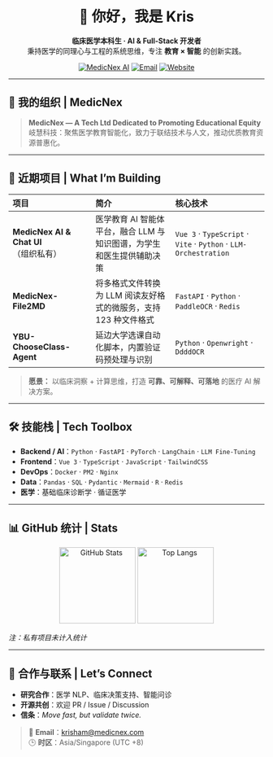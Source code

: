 <!-- GitHub Profile README for @Ham-Kris -->
<div align="center">

# 👋 你好，我是 **Kris**

**临床医学本科生 · AI & Full-Stack 开发者**  
秉持医学的同理心与工程的系统思维，专注 **教育 × 智能** 的创新实践。

[![MedicNex AI](https://www.medicnex.com/static/images/medicnex-badge.svg)](https://www.medicnex.com)
[![Email](https://img.shields.io/badge/-Email-D14836?style=flat&logo=gmail&logoColor=white)](mailto:krisham@medicnex.com)
[![Website](https://img.shields.io/badge/-Portfolio-181717?style=flat&logo=github&logoColor=white)](https://www.medicnex.com)

</div>

---

## 🏢 我的组织 | MedicNex

> **MedicNex — A Tech Ltd Dedicated to Promoting Educational Equity**  
> 岐慧科技：聚焦医学教育智能化，致力于联结技术与人文，推动优质教育资源普惠化。

---

## 🔭 近期项目 | What I’m Building

| 项目 | 简介 | 核心技术 |
| :-- | :-- | :-- |
| **MedicNex AI & Chat UI**（组织私有） | 医学教育 AI 智能体平台，融合 LLM 与知识图谱，为学生和医生提供辅助决策 | `Vue 3` · `TypeScript` · `Vite` · `Python` · `LLM-Orchestration` |
| **MedicNex-File2MD** | 将多格式文件转换为 LLM 阅读友好格式的微服务，支持 123 种文件格式 | `FastAPI` · `Python` · `PaddleOCR` · `Redis` |
| **YBU-ChooseClass-Agent** | 延边大学选课自动化脚本，内置验证码预处理与识别 | `Python` · `Openwright` · `DdddOCR` |

> **愿景：** 以临床洞察 + 计算思维，打造 **可靠、可解释、可落地** 的医疗 AI 解决方案。

---

## 🛠️ 技能栈 | Tech Toolbox

- **Backend / AI**：`Python` · `FastAPI` · `PyTorch` · `LangChain` · `LLM Fine-Tuning`
- **Frontend**：`Vue 3` · `TypeScript` · `JavaScript` · `TailwindCSS`
- **DevOps**：`Docker` · `PM2` · `Nginx`
- **Data**：`Pandas` · `SQL` · `Pydantic` · `Mermaid` · `R` · `Redis`
- **医学**：基础临床诊断学 · 循证医学

---

## 📊 GitHub 统计 | Stats

<p align="center">
  <img src="https://github-readme-stats.vercel.app/api?username=Ham-Kris&show_icons=true&hide_title=true&include_all_commits=true" alt="GitHub Stats" height="150">
  <img src="https://github-readme-stats.vercel.app/api/top-langs/?username=Ham-Kris&layout=compact&hide_title=true" alt="Top Langs" height="150">
</p>

*注：私有项目未计入统计*

---

## 🤝 合作与联系 | Let’s Connect

- **研究合作**：医学 NLP、临床决策支持、智能问诊  
- **开源共创**：欢迎 PR / Issue / Discussion  
- **信条**：*Move fast, but validate twice.*

> 📮 **Email**：krisham@medicnex.com  
> 🕒 **时区**：Asia/Singapore (UTC +8)
